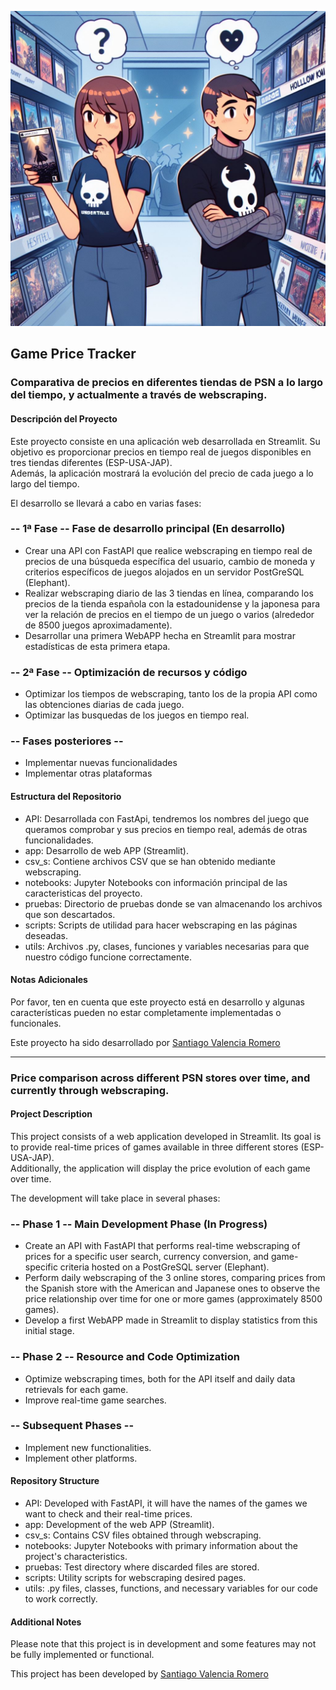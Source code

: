 ![portada](/misc/img/readme.jpg)
## Game Price Tracker
### Comparativa de precios en diferentes tiendas de PSN a lo largo del tiempo, y actualmente a través de webscraping.
#### Descripción del Proyecto
Este proyecto consiste en una aplicación web desarrollada en Streamlit. Su objetivo es proporcionar precios en tiempo real de juegos disponibles en tres tiendas diferentes (ESP-USA-JAP).  
Además, la aplicación mostrará la evolución del precio de cada juego a lo largo del tiempo.  

El desarrollo se llevará a cabo en varias fases:  

### --  1ª Fase --  Fase de desarrollo principal  (En desarrollo)
- Crear una API con FastAPI que realice webscraping en tiempo real de precios de una búsqueda específica del usuario, cambio de moneda y criterios específicos de juegos alojados en un servidor PostGreSQL (Elephant).
- Realizar webscraping diario de las 3 tiendas en línea, comparando los precios de la tienda española con la estadounidense y la japonesa para ver la relación de precios en el tiempo de un juego o varios (alrededor de 8500 juegos aproximadamente).
- Desarrollar una primera WebAPP hecha en Streamlit para mostrar estadísticas de esta primera etapa.  

### -- 2ª Fase -- Optimización de recursos y código
- Optimizar los tiempos de webscraping, tanto los de la propia API como las obtenciones diarias de cada juego.
- Optimizar las busquedas de los juegos en tiempo real.  

### -- Fases posteriores -- 

- Implementar nuevas funcionalidades
- Implementar otras plataformas


#### Estructura del Repositorio
* API: Desarrollada con FastApi, tendremos los nombres del juego que queramos comprobar y sus precios en tiempo real, además de otras funcionalidades.
* app: Desarrollo de web APP (Streamlit).
* csv_s: Contiene archivos CSV que se han obtenido mediante webscraping.
* notebooks: Jupyter Notebooks con información principal de las caracteristicas del proyecto.
* pruebas: Directorio de pruebas donde se van almacenando los archivos que son descartados.
* scripts: Scripts de utilidad para hacer webscraping en las páginas deseadas.
* utils:  Archivos .py, clases, funciones y variables necesarias para que nuestro código funcione correctamente.

#### Notas Adicionales
Por favor, ten en cuenta que este proyecto está en desarrollo y algunas características pueden no estar completamente implementadas o funcionales.

Este proyecto ha sido desarrollado por [Santiago Valencia Romero](https://www.linkedin.com/in/santiago-valencia-romero/)

---

### Price comparison across different PSN stores over time, and currently through webscraping.
#### Project Description
This project consists of a web application developed in Streamlit. Its goal is to provide real-time prices of games available in three different stores (ESP-USA-JAP).  
Additionally, the application will display the price evolution of each game over time.

The development will take place in several phases: 

### -- Phase 1 -- Main Development Phase (In Progress)
- Create an API with FastAPI that performs real-time webscraping of prices for a specific user search, currency conversion, and game-specific criteria hosted on a PostGreSQL server (Elephant).
- Perform daily webscraping of the 3 online stores, comparing prices from the Spanish store with the American and Japanese ones to observe the price relationship over time for one or more games (approximately 8500 games).
- Develop a first WebAPP made in Streamlit to display statistics from this initial stage.  

### -- Phase 2 -- Resource and Code Optimization
- Optimize webscraping times, both for the API itself and daily data retrievals for each game.
- Improve real-time game searches.  

### -- Subsequent Phases --

- Implement new functionalities.
- Implement other platforms.


#### Repository Structure
* API: Developed with FastAPI, it will have the names of the games we want to check and their real-time prices.
* app:  Development of the web APP (Streamlit).
* csv_s: Contains CSV files obtained through webscraping.
* notebooks: Jupyter Notebooks with primary information about the project's characteristics.
* pruebas: Test directory where discarded files are stored.
* scripts: Utility scripts for webscraping desired pages.
* utils:  .py files, classes, functions, and necessary variables for our code to work correctly.

#### Additional Notes
Please note that this project is in development and some features may not be fully implemented or functional.

This project has been developed by [Santiago Valencia Romero](https://www.linkedin.com/in/santiago-valencia-romero/)


